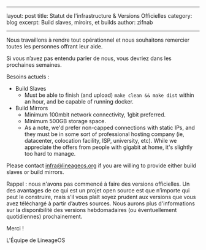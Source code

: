 * * *

layout: post title: Statut de l'infrastructure & Versions Officielles category: blog excerpt: Build slaves, miroirs, et builds author: zifnab

* * *

Nous travaillons à rendre tout opérationnel et nous souhaitons remercier toutes les personnes offrant leur aide.

Si vous n’avez pas entendu parler de nous, vous devriez dans les prochaines semaines.

Besoins actuels :

* Build Slaves 
  * Must be able to finish (and upload) `make clean && make dist` within an hour, and be capable of running docker. 
* Build Mirrors 
  * Minimum 100mbit network connectivity, 1gbit preferred. 
  * Minimum 500GB storage space. 
  * As a note, we'd prefer non-capped connections with static IPs, and they must be in some sort of professional hosting company (ie, datacenter, colocation facility, ISP, university, etc). While we appreciate the offers from people with gigabit at home, it's slightly too hard to manage. 

Please contact <infra@lineageos.org> if you are willing to provide either build slaves or build mirrors.

Rappel : nous n'avons pas commencé à faire des versions officielles. Un des avantages de ce qui est un projet open source est que n’importe qui peut le construire, mais s’il vous plaît soyez prudent aux versions que vous avez téléchargé à partir d’autres sources. Nous aurons plus d'informations sur la disponibilité des versions hebdomadaires (ou éventuellement quotidiennes) prochainement.

Merci !

L'Équipe de LineageOS
